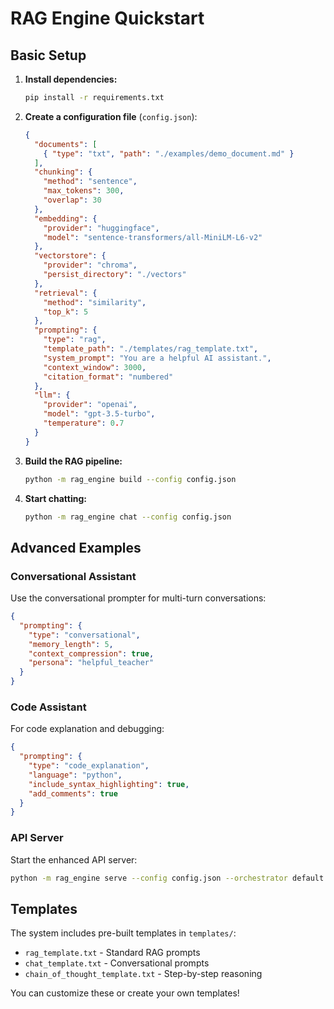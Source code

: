 # RAG Engine Quickstart

## Basic Setup

1. **Install dependencies:**
   ```bash
   pip install -r requirements.txt
   ```

2. **Create a configuration file** (`config.json`):
   ```json
   {
     "documents": [
       { "type": "txt", "path": "./examples/demo_document.md" }
     ],
     "chunking": {
       "method": "sentence", 
       "max_tokens": 300,
       "overlap": 30
     },
     "embedding": {
       "provider": "huggingface",
       "model": "sentence-transformers/all-MiniLM-L6-v2"
     },
     "vectorstore": {
       "provider": "chroma",
       "persist_directory": "./vectors"
     },
     "retrieval": {
       "method": "similarity",
       "top_k": 5
     },
     "prompting": {
       "type": "rag",
       "template_path": "./templates/rag_template.txt",
       "system_prompt": "You are a helpful AI assistant.",
       "context_window": 3000,
       "citation_format": "numbered"
     },
     "llm": {
       "provider": "openai",
       "model": "gpt-3.5-turbo",
       "temperature": 0.7
     }
   }
   ```

3. **Build the RAG pipeline:**
   ```bash
   python -m rag_engine build --config config.json
   ```

4. **Start chatting:**
   ```bash
   python -m rag_engine chat --config config.json
   ```

## Advanced Examples

### Conversational Assistant
Use the conversational prompter for multi-turn conversations:
```json
{
  "prompting": {
    "type": "conversational",
    "memory_length": 5,
    "context_compression": true,
    "persona": "helpful_teacher"
  }
}
```

### Code Assistant
For code explanation and debugging:
```json
{
  "prompting": {
    "type": "code_explanation",
    "language": "python",
    "include_syntax_highlighting": true,
    "add_comments": true
  }
}
```

### API Server
Start the enhanced API server:
```bash
python -m rag_engine serve --config config.json --orchestrator default
```

## Templates
The system includes pre-built templates in `templates/`:
- `rag_template.txt` - Standard RAG prompts
- `chat_template.txt` - Conversational prompts
- `chain_of_thought_template.txt` - Step-by-step reasoning

You can customize these or create your own templates!
